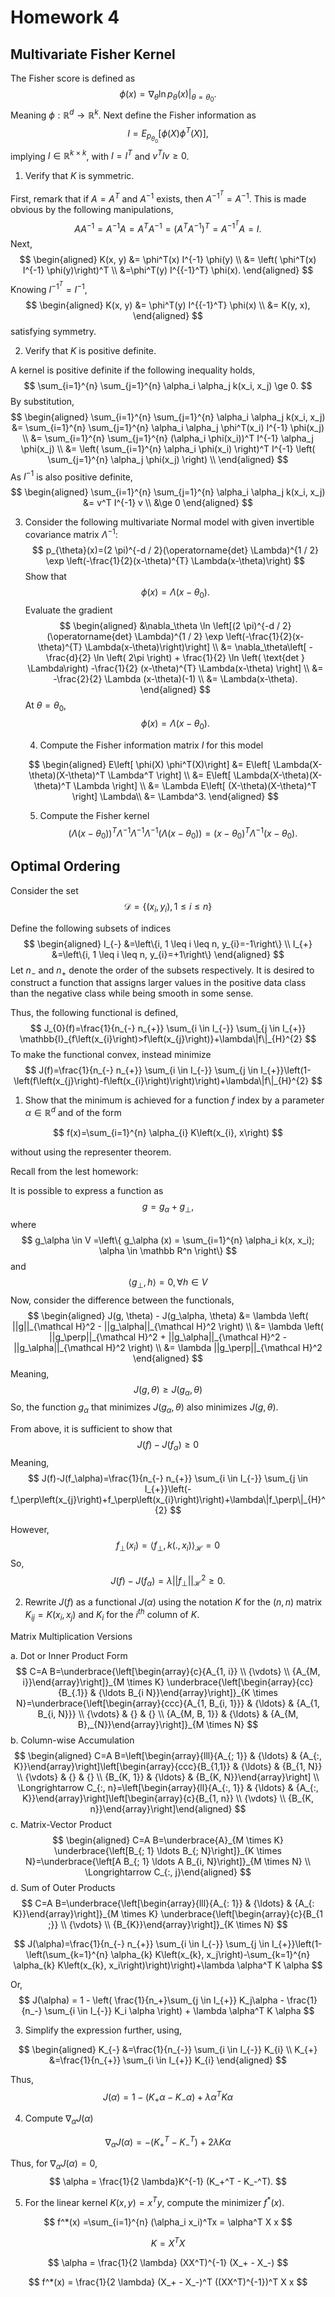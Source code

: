 # Homework 4

## Multivariate Fisher Kernel

The Fisher score is defined as 
$$
\phi(x)=\left.\nabla_{\theta} \ln p_{\theta}(x)\right|_{\theta=\theta_{0}}.
$$
Meaning $\phi: \mathbb R^d \rightarrow \mathbb R^k$. Next define the Fisher information as
$$
I=E_{p_{\theta_{0}}}\left[\phi(X) \phi^{T}(X)\right],
$$
implying $I \in \mathbb R^{k \times k}$, with $I = I^T$ and $v^TIv \ge 0$. 

1. Verify that $K$ is symmetric.

First, remark that if $A=A^T$ and $A^{-1}$ exists, then $A^{{-1}^T} = A^{-1}$. This is made obvious by the following manipulations,
$$
AA^{-1} = A^{-1}A= A^T A^{-1} = (A^TA^{-1})^T = A^{{-1}^T}A= I.
$$
Next, 
$$
\begin{aligned}
K(x, y) &= \phi^T(x) I^{-1} \phi(y)  \\
&= \left( \phi^T(x) I^{-1} \phi(y)\right)^T \\ 
&=\phi^T(y) I^{{-1}^T} \phi(x).
\end{aligned}
$$
Knowing $I^{{-1}^T} = I^{-1}$,
$$
\begin{aligned}
K(x, y) &= \phi^T(y) I^{{-1}^T} \phi(x) \\
&= K(y, x),
\end{aligned}
$$
satisfying symmetry.

2. Verify that $K$ is positive definite. 

A kernel is positive definite if the following inequality holds,
$$
\sum_{i=1}^{n} \sum_{j=1}^{n} \alpha_i \alpha_j k(x_i, x_j) \ge 0.
$$
By substitution,
$$
\begin{aligned}
\sum_{i=1}^{n} \sum_{j=1}^{n} \alpha_i \alpha_j k(x_i, x_j) &= \sum_{i=1}^{n} \sum_{j=1}^{n} \alpha_i \alpha_j \phi^T(x_i) I^{-1} \phi(x_j) \\
&= \sum_{i=1}^{n} \sum_{j=1}^{n} (\alpha_i \phi(x_i))^T I^{-1} \alpha_j \phi(x_j) \\
&= \left( \sum_{i=1}^{n} \alpha_i \phi(x_i) \right)^T I^{-1} \left(  \sum_{j=1}^{n} \alpha_j \phi(x_j) \right) \\
\end{aligned}
$$
As $I^{-1}$ is also positive definite,
$$
\begin{aligned}
\sum_{i=1}^{n} \sum_{j=1}^{n} \alpha_i \alpha_j k(x_i, x_j) &= v^T I^{-1} v \\
&\ge 0
\end{aligned}
$$

3. Consider the following multivariate Normal model with given invertible covariance matrix $\Lambda^{-1}$:
   $$
   p_{\theta}(x)=(2 \pi)^{-d / 2}(\operatorname{det} \Lambda)^{1 / 2} \exp \left(-\frac{1}{2}(x-\theta)^{T} \Lambda(x-\theta)\right)
   $$
   Show that
   $$
   \phi(x)=\Lambda\left(x-\theta_{0}\right).
   $$
   Evaluate the gradient
   $$
   \begin{aligned}
   &\nabla_\theta \ln \left[(2 \pi)^{-d / 2}(\operatorname{det} \Lambda)^{1 / 2} \exp \left(-\frac{1}{2}(x-\theta)^{T} \Lambda(x-\theta)\right)\right] \\
   &= \nabla_\theta\left[ -\frac{d}{2} \ln \left( 2\pi \right) + \frac{1}{2} \ln \left( \text{det } \Lambda\right) -\frac{1}{2} (x-\theta)^{T} \Lambda(x-\theta) \right] \\
   &= -\frac{2}{2} \Lambda (x-\theta)(-1) \\
   &= \Lambda(x-\theta).
   \end{aligned}
   $$
   At $\theta = \theta_0$,
   $$
   \phi(x) = \Lambda (x - \theta_0).
   $$

   4. Compute the Fisher information matrix $I$ for this model

   $$
   \begin{aligned} 
   E\left[ \phi(X) \phi^T(X)\right] &= E\left[ \Lambda(X-\theta)(X-\theta)^T \Lambda^T \right] \\
   &= E\left[ \Lambda(X-\theta)(X-\theta)^T \Lambda \right] \\
   &= \Lambda E\left[ (X-\theta)(X-\theta)^T \right] \Lambda\\
   &= \Lambda^3.
   \end{aligned}
   $$

   5. Compute the Fisher kernel
      $$
      \left( \Lambda (x - \theta_0) \right)^T \Lambda^{-1} \Lambda^{-1} \Lambda^{-1} \left( \Lambda (x-\theta_0) \right) = (x-\theta_0)^T \Lambda^{-1} (x-\theta_0).
      $$
      

## Optimal Ordering

Consider the set
$$
\mathcal{D}=\left\{\left(x_{i}, y_{i}\right), 1 \leq i \leq n\right\}
$$


Define the following subsets of indices
$$
\begin{aligned} I_{-} &=\left\{i, 1 \leq i \leq n, y_{i}=-1\right\} \\ I_{+} &=\left\{i, 1 \leq i \leq n, y_{i}=+1\right\} \end{aligned}
$$
Let $n_-$ and $n_+$ denote the order of the subsets respectively. It is desired to construct a function that assigns larger values in the positive data class than the negative class while being smooth in some sense.

Thus, the following functional is defined,
$$
J_{0}(f)=\frac{1}{n_{-} n_{+}} \sum_{i \in I_{-}} \sum_{j \in I_{+}} \mathbb{I}_{f\left(x_{i}\right)>f\left(x_{j}\right)}+\lambda\|f\|_{H}^{2}
$$
To make the functional convex, instead minimize
$$
J(f)=\frac{1}{n_{-} n_{+}} \sum_{i \in I_{-}} \sum_{j \in I_{+}}\left(1-\left(f\left(x_{j}\right)-f\left(x_{i}\right)\right)\right)+\lambda\|f\|_{H}^{2}
$$

1. Show that the minimum is achieved for a function $f$ index by a parameter $\alpha \in \mathbb R^d$ and of the form

$$
f(x)=\sum_{i=1}^{n} \alpha_{i} K\left(x_{i}, x\right)
$$

without using the representer theorem.

Recall from the lest homework:

It is possible to express a function as 
$$
g=g_\alpha + g_\perp,
$$
where 
$$
g_\alpha \in V =\left\{ g_\alpha (x) = \sum_{i=1}^{n} \alpha_i k(x, x_i); \alpha \in \mathbb R^n \right\}
$$
and
$$
\langle g_\perp, h \rangle = 0, \forall h \in V
$$
Now, consider the difference between the functionals,
$$
\begin{aligned} 
J(g, \theta) - J(g_\alpha, \theta) &= \lambda \left( ||g||_{\mathcal H}^2 - ||g_\alpha||_{\mathcal H}^2 \right) \\
&=  \lambda \left( ||g_\perp||_{\mathcal H}^2 + ||g_\alpha||_{\mathcal H}^2 - ||g_\alpha||_{\mathcal H}^2 \right) \\
&= \lambda ||g_\perp||_{\mathcal H}^2
\end{aligned}
$$
Meaning,
$$
J(g, \theta) \ge J(g_\alpha, \theta)
$$
So, the  function $g_\alpha$ that minimizes $J(g_\alpha, \theta)$ also minimizes $J(g, \theta)$.

From above, it is sufficient to show that
$$
J(f) - J(f_\alpha) \ge 0
$$
Meaning,
$$
J(f)-J(f_\alpha)=\frac{1}{n_{-} n_{+}} \sum_{i \in I_{-}} \sum_{j \in I_{+}}\left(-f_\perp\left(x_{j}\right)+f_\perp\left(x_{i}\right)\right)+\lambda\|f_\perp\|_{H}^{2}
$$

However,
$$
f_\perp(x_i) =\langle f_\perp, k(., x_i) \rangle_{\mathcal H} =0
$$
So,
$$
J(f)-J(f_\alpha) = \lambda ||f_\perp||_{\mathcal H}^2 \ge 0.
$$


2. Rewrite $J(f)$ as a functional $J(\alpha)$ using the notation $K$ for the $(n,n)$ matrix $K_{ij} = K(x_i, x_j)$ and $K_i$ for the $i^{th}$ column of $K$.

Matrix Multiplication Versions

a. Dot or Inner Product Form
$$
C=A B=\underbrace{\left[\begin{array}{c}{A_{1, i}} \\ {\vdots} \\ {A_{M, i}}\end{array}\right]}_{M \times K} \underbrace{\left[\begin{array}{cc}{B_{.1}} & {\ldots B_{i N}}\end{array}\right]}_{K \times N}=\underbrace{\left[\begin{array}{ccc}{A_{1, B_{i, 1}}} & {\ldots} & {A_{1, B_{i, N}}} \\ {\vdots} & {} & {} \\ {A_{M, B, 1}} & {\ldots} & {A_{M, B},_{N}}\end{array}\right]}_{M \times N}
$$
b. Column-wise Accumulation
$$
\begin{aligned} C=A B=\left[\begin{array}{lll}{A_{; 1}} & {\ldots} & {A_{:, K}}\end{array}\right]\left[\begin{array}{ccc}{B_{1,1}} & {\ldots} & {B_{1, N}} \\ {\vdots} & {} & {} \\ {B_{K, 1}} & {\ldots} & {B_{K, N}}\end{array}\right] \\ \Longrightarrow C_{:, n}=\left[\begin{array}{ll}{A_{:, 1}} & {\ldots} & {A_{:, K}}\end{array}\right]\left[\begin{array}{c}{B_{1, n}} \\ {\vdots} \\ {B_{K, n}}\end{array}\right]\end{aligned}
$$
c. Matrix-Vector Product
$$
\begin{aligned} C=A B=\underbrace{A}_{M \times K} \underbrace{\left[B_{; 1} \ldots B_{; N}\right]}_{K \times N}=\underbrace{\left[A B_{; 1} \ldots A B_{i, N}\right]}_{M \times N} \\ \Longrightarrow C_{:, j}\end{aligned}
$$
d. Sum of Outer Products
$$
C=A B=\underbrace{\left[\begin{array}{lll}{A_{: 1}} & {\ldots} & {A_{: K}}\end{array}\right]}_{M \times K} \underbrace{\left[\begin{array}{c}{B_{1 ;}} \\ {\vdots} \\ {B_{K}}\end{array}\right]}_{K \times N}
$$

$$
J(\alpha)=\frac{1}{n_{-} n_{+}} \sum_{i \in I_{-}} \sum_{j \in I_{+}}\left(1-\left(\sum_{k=1}^{n} \alpha_{k} K\left(x_{k}, x_j\right)-\sum_{k=1}^{n} \alpha_{k} K\left(x_{k}, x_i\right)\right)\right)+\lambda \alpha^T K \alpha
$$

Or,
$$
J(\alpha) = 1 - \left( \frac{1}{n_+}\sum_{j \in I_{+}} K_j\alpha - \frac{1}{n_-} \sum_{i \in I_{-}} K_i \alpha \right) + \lambda \alpha^T K \alpha
$$

3. Simplify the expression further, using,

$$
\begin{aligned} K_{-} &=\frac{1}{n_{-}} \sum_{i \in I_{-}} K_{i} \\ K_{+} &=\frac{1}{n_{+}} \sum_{i \in I_{+}} K_{i} \end{aligned}
$$

Thus,
$$
J(\alpha) = 1-\left( K_+ \alpha - K_-\alpha\right) + \lambda \alpha^T K \alpha
$$

4. Compute $\nabla_\alpha J(\alpha)$

$$
\nabla_\alpha J(\alpha) = -(K_+^T - K_-^T) + 2 \lambda K \alpha
$$

Thus, for $\nabla_\alpha J(\alpha) = 0$,
$$
\alpha = \frac{1}{2 \lambda}K^{-1} (K_+^T - K_-^T).
$$

5. For the linear kernel $K(x, y) = x^T y$, compute the minimizer $f^*(x)$. 

$$
f^*(x) =\sum_{i=1}^{n} (\alpha_i x_i)^Tx = \alpha^T X x
$$

$$
K = X^TX
$$

$$
\alpha = \frac{1}{2 \lambda} (XX^T)^{-1} (X_+ - X_-)
$$

$$
f^*(x) = \frac{1}{2 \lambda} (X_+ - X_-)^T ((XX^T)^{-1})^T X x
$$

